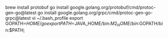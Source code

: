 brew install protobuf
go install google.golang.org/protobuf/cmd/protoc-gen-go@latest
go install google.golang.org/grpc/cmd/protoc-gen-go-grpc@latest
vi ~/.bash_profile
export GOPATH=$HOME/go
export PATH=$JAVA_HOME/bin:$M2_HOME/bin:$GOPATH/bin:$PATH;
